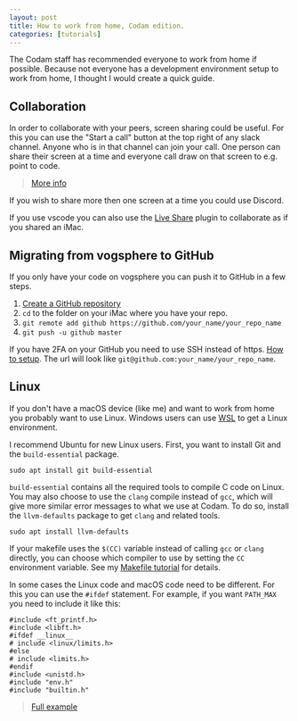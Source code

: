 ```yaml
---
layout: post
title: How to work from home, Codam edition.
categories: [tutorials]
---
```


The Codam staff has recommended everyone to work from home if possible. Because
not everyone has a development environment setup to work from home, I thought
I would create a quick guide.

## Collaboration

In order to collaborate with your peers, screen sharing could be useful. For
this you can use the "Start a call" button at the top right of any slack
channel. Anyone who is in that channel can join your call. One person can share
their screen at a time and everyone call draw on that screen to e.g. point to
code.

 > [More info](https://slack.com/intl/en-nl/help/articles/115003498363-Slack-Calls--the-basics)

If you wish to share more then one screen at a time you could use Discord.

If you use vscode you can also use the [Live Share] plugin to collaborate as if
you shared an iMac.

[Live Share]: https://marketplace.visualstudio.com/items?itemName=MS-vsliveshare.vsliveshare

## Migrating from vogsphere to GitHub

If you only have your code on vogsphere you can push it to GitHub in a few
steps.

 1. [Create a GitHub repository](https://github.com/new)
 2. `cd` to the folder on your iMac where you have your repo.
 3. `git remote add github https://github.com/your_name/your_repo_name`
 4. `git push -u github master`

If you have 2FA on your GitHub you need to use SSH instead of https.
[How to setup](https://help.github.com/en/github/authenticating-to-github/generating-a-new-ssh-key-and-adding-it-to-the-ssh-agent).
The url will look like `git@github.com:your_name/your_repo_name`.

## Linux

If you don't have a macOS device (like me) and want to work from home you
probably want to use Linux. Windows users can use [WSL] to get a Linux
environment.

[WSL]: https://docs.microsoft.com/en-us/windows/wsl/install-win10

I recommend Ubuntu for new Linux users. First, you want to install Git and the
`build-essential` package.

```
sudo apt install git build-essential
```

`build-essential` contains all the required tools to compile C code on Linux.
You may also choose to use the `clang` compile instead of `gcc`, which will give
more similar error messages to what we use at Codam. To do so, install the
`llvm-defaults` package to get `clang` and related tools.

```
sudo apt install llvm-defaults
```

If your makefile uses the `$(CC)` variable instead of calling `gcc` or `clang`
directly, you can choose which compiler to use by setting the `CC` environment
variable. See my [Makefile tutorial](/tutorials/makefile) for details.

In some cases the Linux code and macOS code need to be different. For this you
can use the `#ifdef` statement. For example, if you want `PATH_MAX` you need to
include it like this:

```
#include <ft_printf.h>
#include <libft.h>
#ifdef __linux__
# include <linux/limits.h>
#else
# include <limits.h>
#endif
#include <unistd.h>
#include "env.h"
#include "builtin.h"
```

 > [Full example](https://git.sr.ht/~nloomans/minishell/tree/2a05412dd738b8f4fd3094cf44098b350252b95f/src/builtin/cd.c#L15)
